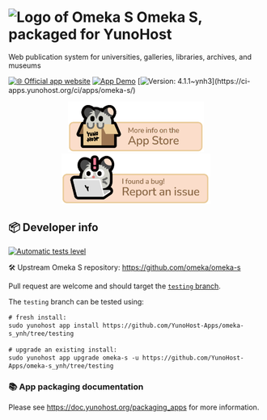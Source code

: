 <!--
N.B.: This README was automatically generated by <https://github.com/YunoHost/apps_tools/blob/main/readme_generator>
It shall NOT be edited by hand.
-->

<h1>
  <img src="https://raw.githubusercontent.com/YunoHost/apps/main/logos/omeka-s.png" width="32px" alt="Logo of Omeka S">
  Omeka S, packaged for YunoHost
</h1>

Web publication system for universities, galleries, libraries, archives, and museums

[![🌐 Official app website](https://img.shields.io/badge/Official_app_website-darkgreen?style=for-the-badge)](https://omeka.org/s/)
[![App Demo](https://img.shields.io/badge/App_Demo-blue?style=for-the-badge)](https://omeka.org/s/download/#sandbox)
[![Version: 4.1.1~ynh3](https://img.shields.io/badge/Version-4.1.1~ynh3-rgba(0,150,0,1)?style=for-the-badge)](https://ci-apps.yunohost.org/ci/apps/omeka-s/)

<div align="center">
<a href="https://apps.yunohost.org/app/omeka-s"><img height="100px" src="https://github.com/YunoHost/yunohost-artwork/raw/refs/heads/main/badges/neopossum-badges/badge_more_info_on_the_appstore.svg"/></a>
<a href="https://github.com/YunoHost-Apps/omeka-s_ynh/issues"><img height="100px" src="https://github.com/YunoHost/yunohost-artwork/raw/refs/heads/main/badges/neopossum-badges/badge_report_an_issue.svg"/></a>
</div>

## 📦 Developer info

[![Automatic tests level](https://apps.yunohost.org/badge/cilevel/omeka-s)](https://ci-apps.yunohost.org/ci/apps/omeka-s/)

🛠️ Upstream Omeka S repository: <https://github.com/omeka/omeka-s>

Pull request are welcome and should target the [`testing` branch](https://github.com/YunoHost-Apps/omeka-s_ynh/tree/testing).

The `testing` branch can be tested using:
```
# fresh install:
sudo yunohost app install https://github.com/YunoHost-Apps/omeka-s_ynh/tree/testing

# upgrade an existing install:
sudo yunohost app upgrade omeka-s -u https://github.com/YunoHost-Apps/omeka-s_ynh/tree/testing
```

### 📚 App packaging documentation

Please see <https://doc.yunohost.org/packaging_apps> for more information.